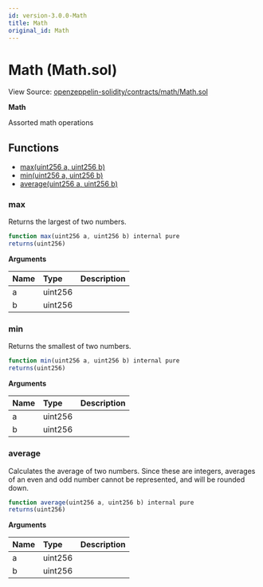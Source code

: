 ```yaml
---
id: version-3.0.0-Math
title: Math
original_id: Math
---
```


# Math \(Math.sol\)

View Source: [openzeppelin-solidity/contracts/math/Math.sol](https://github.com/remon-nashid/polymath-core/tree/0c5593835be9dcec69d8de5b12eb17bc7cd77adc/openzeppelin-solidity/contracts/math/Math.sol)

**Math**

Assorted math operations

## Functions

* [max\(uint256 a, uint256 b\)](math.md#max)
* [min\(uint256 a, uint256 b\)](math.md#min)
* [average\(uint256 a, uint256 b\)](math.md#average)

### max

Returns the largest of two numbers.

```javascript
function max(uint256 a, uint256 b) internal pure
returns(uint256)
```

**Arguments**

| Name | Type | Description |
| :--- | :--- | :--- |
| a | uint256 |  |
| b | uint256 |  |

### min

Returns the smallest of two numbers.

```javascript
function min(uint256 a, uint256 b) internal pure
returns(uint256)
```

**Arguments**

| Name | Type | Description |
| :--- | :--- | :--- |
| a | uint256 |  |
| b | uint256 |  |

### average

Calculates the average of two numbers. Since these are integers, averages of an even and odd number cannot be represented, and will be rounded down.

```javascript
function average(uint256 a, uint256 b) internal pure
returns(uint256)
```

**Arguments**

| Name | Type | Description |
| :--- | :--- | :--- |
| a | uint256 |  |
| b | uint256 |  |

